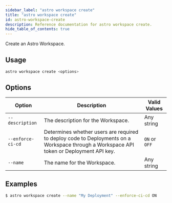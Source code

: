 ```yaml
---
sidebar_label: "astro workspace create"
title: "astro workspace create"
id: astro-workspace-create
description: Reference documentation for astro workspace create.
hide_table_of_contents: true
---
```


Create an Astro Workspace. 

## Usage

```sh
astro workspace create <options>
```


## Options

| Option            | Description                                                                                                                             | Valid Values  |
| ----------------- | --------------------------------------------------------------------------------------------------------------------------------------- | ------------- |
| `--description`   | The description for the Workspace.                                                                                                      | Any string    |
| `--enforce-ci-cd` | Determines whether users are required to deploy code to Deployments on a Workspace through a Workspace API token or Deployment API key. | `ON` or `OFF` |
| `--name`          | The name for the Workspace.                                                                                                             | Any string    |


## Examples

```sh
$ astro workspace create --name "My Deployment" --enforce-ci-cd ON
```